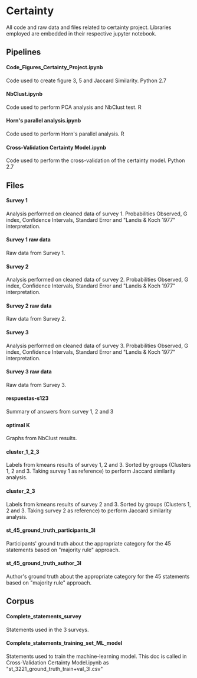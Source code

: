 # Certainty
All code and raw data and files related to certainty project. Libraries employed are embedded in their respective jupyter notebook.

## Pipelines
#### Code_Figures_Certainty_Project.ipynb
Code used to create figure 3, 5 and Jaccard Similarity. Python 2.7

#### NbClust.ipynb
Code used to perform PCA analysis and NbClust test. R

#### Horn's parallel analysis.ipynb
Code used to perform Horn's parallel analysis. R

#### Cross-Validation Certainty Model.ipynb
Code used to perform the cross-validation of the certainty model. Python 2.7

## Files
#### Survey 1
Analysis performed on cleaned data of survey 1. Probabilities Observed, G index, Confidence Intervals, Standard Error and "Landis & Koch 1977" interpretation.
#### Survey 1 raw data
Raw data from Survey 1.

#### Survey 2
Analysis performed on cleaned data of survey 2. Probabilities Observed, G index, Confidence Intervals, Standard Error and "Landis & Koch 1977" interpretation.
#### Survey 2 raw data
Raw data from Survey 2.

#### Survey 3
Analysis performed on cleaned data of survey 3. Probabilities Observed, G index, Confidence Intervals, Standard Error and "Landis & Koch 1977" interpretation.
#### Survey 3 raw data
Raw data from Survey 3.

#### respuestas-s123
Summary of answers from survey 1, 2 and 3

#### optimal K
Graphs from NbClust results.

#### cluster_1_2_3
Labels from kmeans results of survey 1, 2 and 3. Sorted by groups (Clusters 1, 2 and 3. Taking survey 1 as reference) to perform Jaccard similarity analysis.

#### cluster_2_3
Labels from kmeans results of survey 2 and 3. Sorted by groups (Clusters 1, 2 and 3. Taking survey 2 as reference) to perform Jaccard similarity analysis.

#### st_45_ground_truth_participants_3l
Participants' ground truth about the appropriate category for the 45 statements based on "majority rule" approach.

#### st_45_ground_truth_author_3l
Author's ground truth about the appropriate category for the 45 statements based on "majority rule" approach.

## Corpus
#### Complete_statements_survey
Statements used in the 3 surveys.

#### Complete_statements_training_set_ML_model
Statements used to train the machine-learning model. This doc is called in Cross-Validation Certainty Model.ipynb as "st_3221_ground_truth_train+val_3l.csv" 
